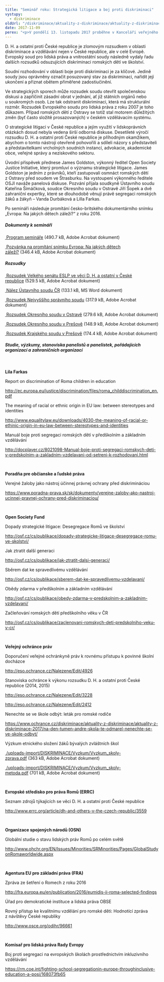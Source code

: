 ```yaml
---
title: "Seminář roku: Strategická litigace a boj proti diskriminaci"
vystupy:
  - diskriminace
oldUrl: "/diskriminace/aktuality-z-diskriminace/aktuality-z-diskriminace-2017/seminar-roku-strategicka-litigace-a-boj-proti-diskriminaci/"
date: 2017-11-09
perex: "<p>V pondělí 13. listopadu 2017 proběhne v Kanceláři veřejného ochránce práv právnický seminář s mezinárodní účastí. Připomene desetileté výroční od vynesení rozsudku Evropského soudu pro lidská práva ve věci D. H. a ostatní proti České republice. Ochránkyně pořádá tuto akci spolu s Nadací Open Society Fund Praha a Open Society Justice Initiative.</p>"
---
```


<!-- imported from the old website -->

<p>D. H. a ostatní proti České republice je zlomovým rozsudkem v oblasti diskriminace a vzdělávání nejen v České republice, ale v celé Evropě. Evropský soud pro lidská práva a vnitrostátní soudy následně vydaly řadu dalších rozsudků odsuzujících diskriminaci romských dětí ve školství.</p> <p>Soudní rozhodování v oblasti boje proti diskriminaci je za klíčové. Jedině soudy jsou oprávněny označit posuzovaný stav za diskriminaci, nařídit její ukončení a přiznat obětem přiměřené zadostiučinění.</p> <p>Ve strategických sporech může rozsudek soudu otevřít společenskou diskusi a zapříčinit zásadní obrat v jednání, ať již státních orgánů nebo u soukromých osob. Lze tak odstranit diskriminaci, která má strukturální rozměr. Rozsudek Evropského soudu pro lidská práva z roku 2007 je toho důkazem. Případ romských dětí z Ostravy se totiž stal motorem důležitých změn (byť často složitě prosazovaných) v českém vzdělávacím systému.</p> <p>O strategické litigaci v České republice a jejím využití v lidskoprávních otázkách dosud nebyla vedena širší odborná diskuse. Desetileté výročí rozsudku D. H. a ostatní proti České republice je příhodným okamžikem, abychom o tomto nástroji otevřeně pohovořili a sdíleli názory s představiteli a představitelkami vrcholných soudních instancí, advokacie, akademické obce, veřejné správy a neziskového sektoru. </p> <p>Úvodní příspěvek přednese James Goldston, výkonný ředitel Open Society Justice Initiative, který promluví o významu strategické litigace. James Goldston je jedním z právníků, kteří zastupovali osmnáct romských dětí z Ostravy před soudem ve Štrasburku. Na vystoupení výkonného ředitele OSJI naváže panelová diskuse. Pozvání přijala soudkyně Ústavního soudu Kateřina Šimáčková, soudce Okresního soudu v Ostravě Jiří Šopek a dvě zahraniční expertky, které se dlouhodobě věnují právě segregaci romských žáků a žákyň – Vanda Durbáková a Lilla Farkas.</p> <p>Po semináři následuje promítání česko-britského dokumentárního snímku „Evropa: Na jakých dětech záleží?“ z roku 2016.</p> <h5>Dokumenty k semináři</h5> <p><a title="Otevření do nového okna" href="/uploads-import/DISKRIMINACE/aktuality/Program-seminare.pdf" target="_blank"> Program semináře</a> (490.7 kB, Adobe Acrobat dokument)</p> <p><a title="Otevření do nového okna" href="/uploads-import/DISKRIMINACE/aktuality/Pozvanka-film.pdf" target="_blank"> Pozvánka na promítání snímku Evropa: Na jakých dětech záleží?</a> (346.4 kB, Adobe Acrobat dokument)</p> <h5>Rozsudky</h5> <p><a title="Otevření do nového okna" href="/uploads-import/DISKRIMINACE/aktuality/Rozsudek-ESLP.pdf" target="_blank"> Rozsudek Velkého senátu ESLP ve věci D. H. a ostatní v České republice</a> (529.5 kB, Adobe Acrobat dokument)</p> <p><a title="Otevření do nového okna" href="/uploads-import/DISKRIMINACE/aktuality/Nalez-US-CR.rtf" target="_blank"><img alt="" src="https://www.ochrance.cz/typo3/ext/od_linkdesc/icons/doc.gif" class="od_linkdesc_icon" /> Nález Ústavního soudu ČR</a> (133.1 kB, MS Word dokument)</p> <p><a title="Otevření do nového okna" href="/uploads-import/DISKRIMINACE/aktuality/Rozsudek-NSS.pdf" target="_blank"> Rozsudek Nejvyššího správního soudu</a> (317.9 kB, Adobe Acrobat dokument)</p> <p><a title="Otevření do nového okna" href="/uploads-import/DISKRIMINACE/aktuality/Rozsudek-OS-Ostrava.pdf" target="_blank"> Rozsudek Okresního soudu v Ostravě</a> (279.6 kB, Adobe Acrobat dokument)</p> <p><a title="Otevření do nového okna" href="/uploads-import/DISKRIMINACE/aktuality/Rozsudek-OS-Presov.pdf" target="_blank"> Rozsudek Okresního soudu v Prešově</a> (148.9 kB, Adobe Acrobat dokument)</p> <p><a title="Otevření do nového okna" href="/uploads-import/DISKRIMINACE/aktuality/Rozsudek-KS-Presov.pdf" target="_blank"> Rozsudek Krajského soudu v Prešově</a> (174.4 kB, Adobe Acrobat dokument)</p> <h5>Studie, výzkumy, stanoviska panelistů a panelistek, pořádajících organizací a zahraničních organizací</h5> <p> </p><p><b>Lila Farkas</b></p> <p>Report on discrimination of Roma children in education </p> <p><a title="Otevření do nového okna" href="http://ec.europa.eu/justice/discrimination/files/roma_childdiscrimination_en.pdf" target="_blank">http://ec.europa.eu/justice/discrimination/files/roma_childdiscrimination_en.pdf</a>  </p> <p>The meaning of racial or ethnic origin in EU law: between stereotypes and identities</p> <p><a title="Otevření do nového okna" href="http://www.equalitylaw.eu/downloads/4030-the-meaning-of-racial-or-ethinic-origin-in-eu-law-between-stereotypes-and-identities" target="_blank">http://www.equalitylaw.eu/downloads/4030-the-meaning-of-racial-or-ethinic-origin-in-eu-law-between-stereotypes-and-identities</a>  </p> <p>Manuál boje proti segregaci romských dětí v předškolním a základním vzdělávání</p> <p><a title="Otevření do nového okna" href="http://docplayer.cz/8021098-Manual-boje-proti-segregaci-romskych-deti-v-predskolnim-a-zakladnim-vzdelavani-od-setreni-k-rozhodovani.html" target="_blank">http://docplayer.cz/8021098-Manual-boje-proti-segregaci-romskych-deti-v-predskolnim-a-zakladnim-vzdelavani-od-setreni-k-rozhodovani.html</a>  </p> <p>  </p><p><b>Poradňa pre občianske a ľudské práva</b></p> <p>Verejné žaloby jako nástroj účinnej právnej ochrany před diskrimináciou</p> <p><a href="https://www.poradna-prava.sk/sk/dokumenty/verejne-zaloby-ako-nastroj-ucinnej-pravnej-ochrany-pred-diskriminaciou/" target="_blank">https://www.poradna-prava.sk/sk/dokumenty/verejne-zaloby-ako-nastroj-ucinnej-pravnej-ochrany-pred-diskriminaciou/</a> </p> <p>  </p><p><b>Open Society Fund</b></p> <p>Dopady strategické litigace: Desegregace Romů ve školství</p> <p><a title="Otevření do nového okna" href="http://osf.cz/cs/publikace/dopady-strategicke-litigace-desegregace-romu-ve-skolstvi/" target="_blank">http://osf.cz/cs/publikace/dopady-strategicke-litigace-desegregace-romu-ve-skolstvi/</a>  </p> <p>Jak ztratit další generaci</p> <p><a title="Otevření do nového okna" href="http://osf.cz/cs/publikace/jak-ztratit-dalsi-generaci/" target="_blank">http://osf.cz/cs/publikace/jak-ztratit-dalsi-generaci/</a>  </p> <p>Sběrem dat ke spravedlivému vzdělávání</p> <p><a title="Otevření do nového okna" href="http://osf.cz/cs/publikace/sberem-dat-ke-spravedlivemu-vzdelavani/" target="_blank">http://osf.cz/cs/publikace/sberem-dat-ke-spravedlivemu-vzdelavani/</a>  </p> <p>Obědy zdarma v předškolním a základním vzdělávání</p> <p><a title="Otevření do nového okna" href="http://osf.cz/cs/publikace/obedy-zdarma-v-predskolnim-a-zakladnim-vzdelavani/" target="_blank">http://osf.cz/cs/publikace/obedy-zdarma-v-predskolnim-a-zakladnim-vzdelavani/</a>  </p> <p>Začleňování romských dětí předškolního věku v ČR</p> <p><a title="Otevření do nového okna" href="http://osf.cz/cs/publikace/zaclenovani-romskych-deti-predskolniho-veku-v-cr/" target="_blank">http://osf.cz/cs/publikace/zaclenovani-romskych-deti-predskolniho-veku-v-cr/</a>  </p> <p>  </p><p><b>Veřejný ochránce práv</b></p> <p>Doporučení veřejné ochránkyně práv k rovnému přístupu k povinné školní docházce</p> <p><a title="Otevření do nového okna" href="http://eso.ochrance.cz/Nalezene/Edit/4926" target="_blank">http://eso.ochrance.cz/Nalezene/Edit/4926</a>  </p> <p>Stanoviska ochránce k výkonu rozsudku D. H. a ostatní proti České republice (2014, 2015)</p> <p><a title="Otevření do nového okna" href="http://eso.ochrance.cz/Nalezene/Edit/3228" target="_blank">http://eso.ochrance.cz/Nalezene/Edit/3228</a>  </p> <p><a title="Otevření do nového okna" href="http://eso.ochrance.cz/Nalezene/Edit/2412" target="_blank">http://eso.ochrance.cz/Nalezene/Edit/2412</a>  </p> <p>Nenechte se ve škole odbýt: leták pro romské rodiče</p> <p><a href="https://www.ochrance.cz/diskriminace/aktuality-z-diskriminace/aktuality-z-diskriminace-2017/na-den-tumen-andre-skola-te-odmarel-nenechte-se-ve-skole-odbyt/">https://www.ochrance.cz/diskriminace/aktuality-z-diskriminace/aktuality-z-diskriminace-2017/na-den-tumen-andre-skola-te-odmarel-nenechte-se-ve-skole-odbyt/</a> </p> <p>Výzkum etnického složení žáků bývalých zvláštních škol</p> <p><a title="Otevření do nového okna" href="/uploads-import/DISKRIMINACE/Vyzkum/Vyzkum_skoly-zprava.pdf" target="_blank"> /uploads-import/DISKRIMINACE/Vyzkum/Vyzkum_skoly-zprava.pdf</a> (363 kB, Adobe Acrobat dokument) </p> <p><a title="Otevření do nového okna" href="/uploads-import/DISKRIMINACE/Vyzkum/Vyzkum_skoly-metoda.pdf" target="_blank"> /uploads-import/DISKRIMINACE/Vyzkum/Vyzkum_skoly-metoda.pdf</a> (701 kB, Adobe Acrobat dokument) </p> <p>  </p><p><b>Evropské středisko pro práva Romů (ERRC)</b></p> <p>Seznam zdrojů týkajících se věci D. H. a ostatní proti České republice</p> <p><a title="Otevření do nového okna" href="http://www.errc.org/article/dh-and-others-v-the-czech-republic/3559" target="_blank">http://www.errc.org/article/dh-and-others-v-the-czech-republic/3559</a>  </p> <p>  </p><p><b>Organizace spojených národů (OSN) </b></p> <p>Globální studie o stavu lidských práv Romů po celém světě</p> <p><a title="Otevření do nového okna" href="http://www.ohchr.org/EN/Issues/Minorities/SRMinorities/Pages/GlobalStudyonRomaworldwide.aspx" target="_blank">http://www.ohchr.org/EN/Issues/Minorities/SRMinorities/Pages/GlobalStudyonRomaworldwide.aspx</a>   </p> <p>   </p><p><b>Agentura EU pro základní práva (FRA)</b></p> <p>Zpráva ze šetření o Romech z roku 2016</p> <p><a title="Otevření do nového okna" href="http://fra.europa.eu/en/publication/2016/eumidis-ii-roma-selected-findings" target="_blank">http://fra.europa.eu/en/publication/2016/eumidis-ii-roma-selected-findings</a>  </p> <p>Úřad pro demokratické instituce a lidská práva OBSE</p> <p>Rovný přístup ke kvalitnímu vzdělání pro romské děti: Hodnotící zpráva z návštěvy České republiky</p> <p><a title="Otevření do nového okna" href="http://www.osce.org/odihr/96661" target="_blank">http://www.osce.org/odihr/96661</a>  </p> <p>  </p><p><b>Komisař pro lidská práva Rady Evropy </b></p> <p>Boj proti segregaci na evropských školách prostřednictvím inkluzivního vzdělávání</p> <p><a href="https://rm.coe.int/fighting-school-segregationin-europe-throughinclusive-education-a-posi/168073fb65" target="_blank">https://rm.coe.int/fighting-school-segregationin-europe-throughinclusive-education-a-posi/168073fb65</a> </p>

